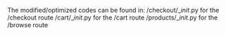 The modified/optimized codes can be found in: 
/checkout/__init_.py for the /checkout route
/cart/__init_.py for the /cart route
/products/__init_.py for the /browse route
